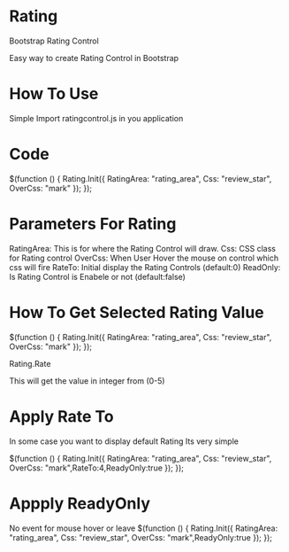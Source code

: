 Rating
======

Bootstrap Rating Control

Easy way to create Rating Control in Bootstrap

How To Use
==================================
Simple Import ratingcontrol.js in you application

Code
============
$(function () {
Rating.Init({ RatingArea: "rating_area", Css: "review_star", OverCss: "mark" });
});

Parameters For Rating
===========================
 RatingArea: This is for where the Rating Control will draw.
 Css: CSS class for Rating control
 OverCss: When User Hover the mouse on control which css will fire
 RateTo: Initial display the Rating Controls (default:0)
 ReadOnly: Is Rating Control is Enabele or not (default:false)

How To Get Selected Rating Value
=====================================
$(function () {
Rating.Init({ RatingArea: "rating_area", Css: "review_star", OverCss: "mark" });
});

Rating.Rate

This will get the value in integer from (0-5)

Apply Rate To
=================================
In some case you want to display default Rating
Its very simple

$(function () {
Rating.Init({ RatingArea: "rating_area", Css: "review_star", OverCss: "mark",RateTo:4,ReadyOnly:true });
});

Appply ReadyOnly
=========================
No event for mouse hover or leave
$(function () {
Rating.Init({ RatingArea: "rating_area", Css: "review_star", OverCss: "mark",ReadyOnly:true });
});

